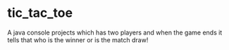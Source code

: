# tic_tac_toe
A java console projects which has two players and when the game ends it tells that who is the winner or is the match draw!
